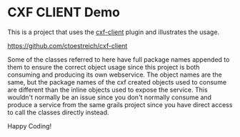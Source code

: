 CXF CLIENT Demo
======

This is a project that uses the [cxf-client](https://github.com/ctoestreich/cxf-client) plugin and illustrates the usage.

<https://github.com/ctoestreich/cxf-client>

Some of the classes referred to here have full package names appended to them to ensure the correct object usage since this project is both consuming and producing its own webservice. The object names are the same, but the package names of the cxf created objects used to consume are different than the inline objects used to expose the service.  This wouldn't normally be an issue since you don't normally consume and produce a service from the same grails project since you have direct access to call the classes directly instead.

Happy Coding!